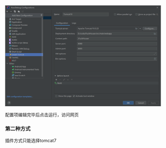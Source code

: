 ![1662731363791](image/IDEA使用Tomcat/1662731363791.png)


配置项编辑完毕后点击运行，访问网页


### 第二种方式

插件方式只能选择tomcat7
